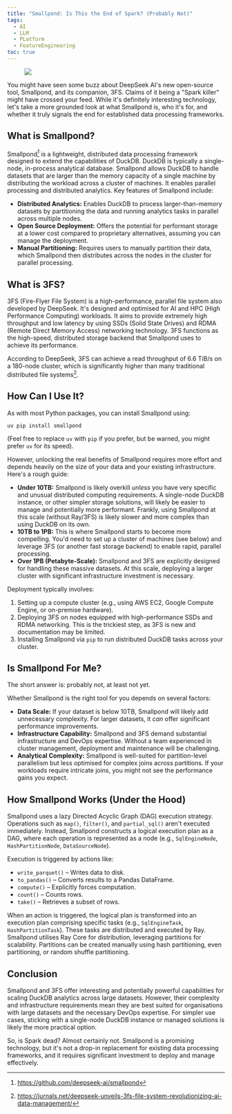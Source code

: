 ```yaml
---
title: "Smallpond: Is This the End of Spark? (Probably Not)"
tags:
  - AI
  - LLM
  - PLatform
  - FeatureEngineering
toc: true
---
```


<figure>
	<a href=""><img src="https://i.imgur.com/kXA5gHS.jpeg"></a>
</figure>

You might have seen some buzz about DeepSeek AI's new open-source tool, Smallpond, and its companion, 3FS. Claims of it being a "Spark killer" might have crossed your feed. While it's definitely interesting technology, let's take a more grounded look at what Smallpond is, who it's for, and whether it truly signals the end for established data processing frameworks.

## What is Smallpond?

Smallpond[^1] is a lightweight, distributed data processing framework designed to extend the capabilities of DuckDB. DuckDB is typically a single-node, in-process analytical database. Smallpond allows DuckDB to handle datasets that are larger than the memory capacity of a single machine by distributing the workload across a cluster of machines.  It enables parallel processing and distributed analytics.
Key features of Smallpond include:
*   **Distributed Analytics:** Enables DuckDB to process larger-than-memory datasets by partitioning the data and running analytics tasks in parallel across multiple nodes.
*   **Open Source Deployment:** Offers the potential for performant storage at a lower cost compared to proprietary alternatives, assuming you can manage the deployment.
*   **Manual Partitioning:** Requires users to manually partition their data, which Smallpond then distributes across the nodes in the cluster for parallel processing.
## What is 3FS?
3FS (Fire-Flyer File System) is a high-performance, parallel file system also developed by DeepSeek. It's designed and optimised for AI and HPC (High Performance Computing) workloads.  It aims to provide extremely high throughput and low latency by using SSDs (Solid State Drives) and RDMA (Remote Direct Memory Access) networking technology. 3FS functions as the high-speed, distributed storage backend that Smallpond uses to achieve its performance.

According to DeepSeek, 3FS can achieve a read throughput of 6.6 TiB/s on a 180-node cluster, which is significantly higher than many traditional distributed file systems[^2].

## How Can I Use It?
As with most Python packages, you can install Smallpond using:

```
uv pip install smallpond
```

(Feel free to replace `uv` with `pip` if you prefer, but be warned, you might prefer `uv` for its speed).

However, unlocking the real benefits of Smallpond requires more effort and depends heavily on the size of your data and your existing infrastructure. Here's a rough guide:

*   **Under 10TB:** Smallpond is likely overkill *unless* you have very specific and unusual distributed computing requirements. A single-node DuckDB instance, or other simpler storage solutions, will likely be easier to manage and potentially more performant.  Frankly, using Smallpond at this scale (without Ray/3FS) is likely slower and more complex than using DuckDB on its own.
*   **10TB to 1PB:** This is where Smallpond starts to become more compelling. You'd need to set up a cluster of machines (see below) and leverage 3FS (or another fast storage backend) to enable rapid, parallel processing.
*   **Over 1PB (Petabyte-Scale):** Smallpond and 3FS are explicitly designed for handling these massive datasets. At this scale, deploying a larger cluster with significant infrastructure investment is necessary.

Deployment typically involves:

1.  Setting up a compute cluster (e.g., using AWS EC2, Google Compute Engine, or on-premise hardware).
2.  Deploying 3FS on nodes equipped with high-performance SSDs and RDMA networking.  This is the trickiest step, as 3FS is new and documentation may be limited.
3.  Installing Smallpond via `pip` to run distributed DuckDB tasks across your cluster.

## Is Smallpond For Me?

The short answer is: probably not, at least not yet.

Whether Smallpond is the right tool for you depends on several factors:

*   **Data Scale:** If your dataset is below 10TB, Smallpond will likely add unnecessary complexity.  For larger datasets, it *can* offer significant performance improvements.
*   **Infrastructure Capability:** Smallpond and 3FS demand substantial infrastructure and DevOps expertise. Without a team experienced in cluster management, deployment and maintenance will be challenging.
*   **Analytical Complexity:** Smallpond is well-suited for partition-level parallelism but less optimised for complex joins across partitions. If your workloads require intricate joins, you might not see the performance gains you expect.

## How Smallpond Works (Under the Hood)

Smallpond uses a lazy Directed Acyclic Graph (DAG) execution strategy. Operations such as `map()`, `filter()`, and `partial_sql()` aren't executed immediately. Instead, Smallpond constructs a logical execution plan as a DAG, where each operation is represented as a node (e.g., `SqlEngineNode`, `HashPartitionNode`, `DataSourceNode`).

Execution is triggered by actions like:

*   `write_parquet()` – Writes data to disk.
*   `to_pandas()` – Converts results to a Pandas DataFrame.
*   `compute()` – Explicitly forces computation.
*   `count()` – Counts rows.
*   `take()` – Retrieves a subset of rows.

When an action is triggered, the logical plan is transformed into an execution plan comprising specific tasks (e.g., `SqlEngineTask`, `HashPartitionTask`). These tasks are distributed and executed by Ray. Smallpond utilises Ray Core for distribution, leveraging partitions for scalability.  Partitions can be created manually using hash partitioning, even partitioning, or random shuffle partitioning.

## Conclusion

Smallpond and 3FS offer interesting and potentially powerful capabilities for scaling DuckDB analytics across large datasets. However, their complexity and infrastructure requirements mean they are best suited for organisations with large datasets and the necessary DevOps expertise. For simpler use cases, sticking with a single-node DuckDB instance or managed solutions is likely the more practical option.

So, is Spark dead?  Almost certainly not.  Smallpond is a promising technology, but it's not a drop-in replacement for existing data processing frameworks, and it requires significant investment to deploy and manage effectively.

[^1]: https://github.com/deepseek-ai/smallpond

[^2]: https://jurnals.net/deepseek-unveils-3fs-file-system-revolutionizing-ai-data-management/
